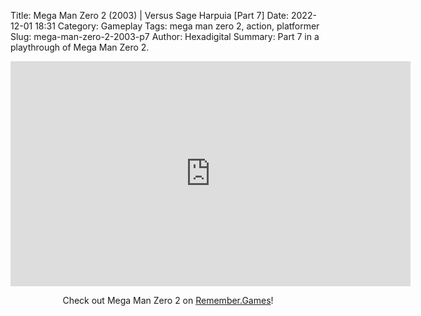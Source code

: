 Title: Mega Man Zero 2 (2003) | Versus Sage Harpuia [Part 7]
Date: 2022-12-01 18:31
Category: Gameplay
Tags: mega man zero 2,  action,  platformer
Slug: mega-man-zero-2-2003-p7
Author: Hexadigital
Summary: Part 7 in a playthrough of Mega Man Zero 2.

<center><iframe src="https://www.youtube.com/embed/n5rzTk6s4ME?feature=oembed" allow="accelerometer; autoplay; encrypted-media; gyroscope; picture-in-picture" width="640" height="360" frameborder="0"></iframe>

Check out Mega Man Zero 2 on [Remember.Games](https://remember.games/game/4361/mega-man-zero-2/)!</center>